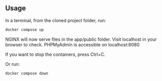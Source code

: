 ## Usage

In a terminal, from the cloned project folder, run:
```bash
docker compose up
```

NGINX will now serve files in the app/public folder. Visit localhost in your browser to check.
PHPMyAdmin is accessible on localhost:8080

If you want to stop the containers, press Ctrl+C. 

Or run:
```bash
docker compose down
```
